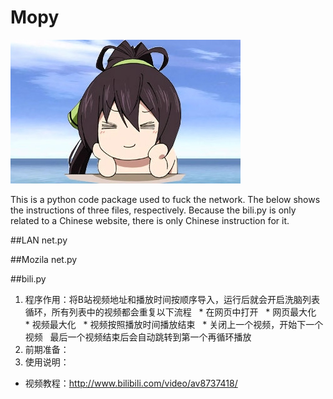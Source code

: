 # Mopy
![](Moppy.jpg)

This is a python code package used to fuck the network. The below shows the instructions of three files, respectively. Because the bili.py is only related to a Chinese website, there is only Chinese instruction for it.

##LAN net.py

##Mozila net.py

##bili.py
1. 程序作用：将B站视频地址和播放时间按顺序导入，运行后就会开启洗脑列表循环，所有列表中的视频都会重复以下流程
   * 在网页中打开
   * 网页最大化
   * 视频最大化
   * 视频按照播放时间播放结束
   * 关闭上一个视频，开始下一个视频
   最后一个视频结束后会自动跳转到第一个再循环播放
2. 前期准备：
3. 使用说明：

* 视频教程：http://www.bilibili.com/video/av8737418/
